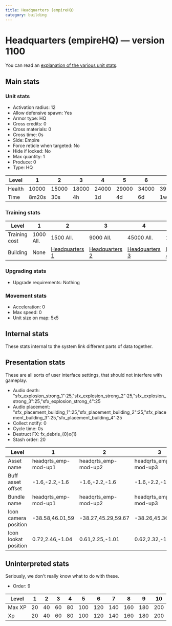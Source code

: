 ```yaml
---
title: Headquarters (empireHQ)
category: building
---
```


# Headquarters (empireHQ) — version 1100

You can read an [explanation  of the various unit stats](unitexplained.md).

## Main stats

### Unit stats

  * Activation radius: 12
  * Allow defensive spawn: Yes
  * Armor type: HQ
  * Cross credits: 0
  * Cross materials: 0
  * Cross time: 0s
  * Side: Empire
  * Force reticle when targeted: No
  * Hide if locked: No
  * Max quantity: 1
  * Produce: 0
  * Type: HQ

|Level |1    |2    |3    |4    |5    |6    |7    |8    |9    |10   |
|------|-----|-----|-----|-----|-----|-----|-----|-----|-----|-----|
|Health|10000|15000|18000|24000|29000|34000|39000|44000|49000|54000|
|Time  |8m20s|30s  |4h   |1d   |4d   |6d   |1w1d |1w3d |1w5d |2w   |


### Training stats

|Level        |1        |2                              |3                              |4                              |5                              |6                              |7                              |8                              |9                              |10                             |
|-------------|---------|-------------------------------|-------------------------------|-------------------------------|-------------------------------|-------------------------------|-------------------------------|-------------------------------|-------------------------------|-------------------------------|
|Training cost|1000 All.|1500 All.                      |9000 All.                      |45000 All.                     |135000 All.                    |275000 All.                    |750000 All.                    |900000 All.                    |2000000 All.                   |3600000 All.                   |
|Building     |None     |[Headquarters 1](empireHQ.html)|[Headquarters 2](empireHQ.html)|[Headquarters 3](empireHQ.html)|[Headquarters 4](empireHQ.html)|[Headquarters 5](empireHQ.html)|[Headquarters 6](empireHQ.html)|[Headquarters 7](empireHQ.html)|[Headquarters 8](empireHQ.html)|[Headquarters 9](empireHQ.html)|


### Upgrading stats

  * Upgrade requirements: Nothing

### Movement stats

  * Acceleration: 0
  * Max speed: 0
  * Unit size on map: 5x5

## Internal stats

These stats internal to the system link different parts of data together.


## Presentation stats

These are all sorts of user interface settings, that should not interfere with gameplay.

  * Audio death: "sfx_explosion_strong_1":25,"sfx_explosion_strong_2":25,"sfx_explosion_strong_3":25,"sfx_explosion_strong_4":25
  * Audio placement: "sfx_placement_building_1":25,"sfx_placement_building_2":25,"sfx_placement_building_3":25,"sfx_placement_building_4":25
  * Collect notify: 0
  * Cycle time: 0s
  * Destruct FX: fx_debris_{0}x{1}
  * Stash order: 20

|Level               |1                   |2                   |3                   |4                   |5                   |6                   |7                   |8                   |9                   |10                   |
|--------------------|--------------------|--------------------|--------------------|--------------------|--------------------|--------------------|--------------------|--------------------|--------------------|---------------------|
|Asset name          |headqrts_emp-mod-up1|headqrts_emp-mod-up2|headqrts_emp-mod-up3|headqrts_emp-mod-up4|headqrts_emp-mod-up5|headqrts_emp-mod-up6|headqrts_emp-mod-up7|headqrts_emp-mod-up8|headqrts_emp-mod-up9|headqrts_emp-mod-up10|
|Buff asset offset   |-1.6,-2.2,-1.6      |-1.6,-2.2,-1.6      |-1.6,-2.2,-1.6      |-1.6,-2.2,-1.6      |-1.6,-2.4,-1.6      |-1.6,-2.4,-1.6      |-2,-1.6,-2.8        |-2,-1.6,-2.8        |-2,-1.6,-2.8        |-2,-1.6,-2.8         |
|Bundle name         |headqrts_emp-mod-up1|headqrts_emp-mod-up2|headqrts_emp-mod-up3|headqrts_emp-mod-up4|headqrts_emp-mod-up5|headqrts_emp-mod-up6|headqrts_emp-mod-up7|headqrts_emp-mod-up8|headqrts_emp-mod-up9|headqrts_emp-mod-up10|
|Icon camera position|-38.58,46.01,59     |-38.27,45.29,59.67  |-38.26,45.36,59.67  |-42.32,50.58,66.5   |-42.32,50.55,66.52  |-42.25,50.5,66.56   |-42.05,51.09,66.26  |-42.13,51.08,66.21  |-43.86,53.28,68.04  |-64.06,55.77,52.31   |
|Icon lookat position|0.72,2.46,-1.04     |0.61,2.25,-1.01     |0.62,2.32,-1.01     |0.96,2.67,-1.03     |0.96,2.64,-1.01     |1.03,2.59,-0.97     |1.23,3.18,-1.27     |1.15,3.17,-1.32     |0.82,3.78,-1.75     |0.91,3.5,-1.48       |


## Uninterpreted stats

Seriously, we don't really know what to do with these.

  * Order: 9

|Level |1 |2 |3 |4 |5  |6  |7  |8  |9  |10 |
|------|--|--|--|--|---|---|---|---|---|---|
|Max XP|20|40|60|80|100|120|140|160|180|200|
|Xp    |20|40|60|80|100|120|140|160|180|200|


